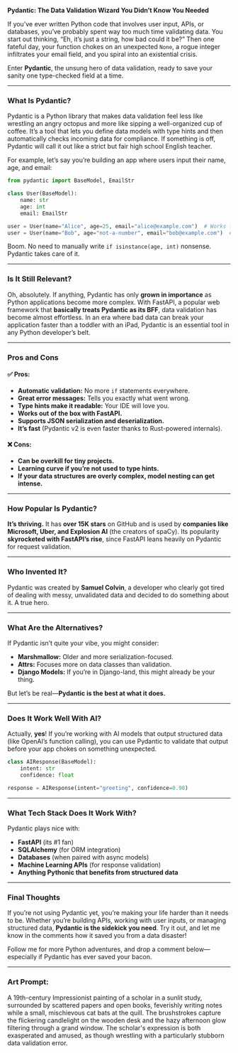 **Pydantic: The Data Validation Wizard You Didn’t Know You Needed**

If you’ve ever written Python code that involves user input, APIs, or databases, you’ve probably spent way too much time validating data. You start out thinking, “Eh, it’s just a string, how bad could it be?” Then one fateful day, your function chokes on an unexpected `None`, a rogue integer infiltrates your email field, and you spiral into an existential crisis.

Enter **Pydantic**, the unsung hero of data validation, ready to save your sanity one type-checked field at a time.

---

### What Is Pydantic?

Pydantic is a Python library that makes data validation feel less like wrestling an angry octopus and more like sipping a well-organized cup of coffee. It’s a tool that lets you define data models with type hints and then automatically checks incoming data for compliance. If something is off, Pydantic will call it out like a strict but fair high school English teacher.

For example, let’s say you’re building an app where users input their name, age, and email:

```python
from pydantic import BaseModel, EmailStr

class User(BaseModel):
    name: str
    age: int
    email: EmailStr

user = User(name="Alice", age=25, email="alice@example.com")  # Works fine
user = User(name="Bob", age="not-a-number", email="bob@example.com")  # Throws an error
```

Boom. No need to manually write `if isinstance(age, int)` nonsense. Pydantic takes care of it.

---

### Is It Still Relevant?

Oh, absolutely. If anything, Pydantic has only **grown in importance** as Python applications become more complex. With FastAPI, a popular web framework that **basically treats Pydantic as its BFF**, data validation has become almost effortless. In an era where bad data can break your application faster than a toddler with an iPad, Pydantic is an essential tool in any Python developer’s belt.

---

### Pros and Cons

#### ✅ Pros:
- **Automatic validation:** No more `if` statements everywhere.
- **Great error messages:** Tells you exactly what went wrong.
- **Type hints make it readable:** Your IDE will love you.
- **Works out of the box with FastAPI.**
- **Supports JSON serialization and deserialization.**
- **It’s fast** (Pydantic v2 is even faster thanks to Rust-powered internals).

#### ❌ Cons:
- **Can be overkill for tiny projects.**
- **Learning curve if you’re not used to type hints.**
- **If your data structures are overly complex, model nesting can get intense.**

---

### How Popular Is Pydantic?

**It’s thriving.** It has **over 15K stars** on GitHub and is used by **companies like Microsoft, Uber, and Explosion AI** (the creators of spaCy). Its popularity **skyrocketed with FastAPI’s rise**, since FastAPI leans heavily on Pydantic for request validation.

---

### Who Invented It?

Pydantic was created by **Samuel Colvin**, a developer who clearly got tired of dealing with messy, unvalidated data and decided to do something about it. A true hero.

---

### What Are the Alternatives?

If Pydantic isn’t quite your vibe, you might consider:
- **Marshmallow:** Older and more serialization-focused.
- **Attrs:** Focuses more on data classes than validation.
- **Django Models:** If you’re in Django-land, this might already be your thing.

But let’s be real—**Pydantic is the best at what it does.**

---

### Does It Work Well With AI?

Actually, **yes**! If you’re working with AI models that output structured data (like OpenAI’s function calling), you can use Pydantic to validate that output before your app chokes on something unexpected.

```python
class AIResponse(BaseModel):
    intent: str
    confidence: float

response = AIResponse(intent="greeting", confidence=0.98)
```

---

### What Tech Stack Does It Work With?

Pydantic plays nice with:
- **FastAPI** (its #1 fan)
- **SQLAlchemy** (for ORM integration)
- **Databases** (when paired with async models)
- **Machine Learning APIs** (for response validation)
- **Anything Pythonic that benefits from structured data**

---

### Final Thoughts

If you’re not using Pydantic yet, you’re making your life harder than it needs to be. Whether you’re building APIs, working with user inputs, or managing structured data, **Pydantic is the sidekick you need**. Try it out, and let me know in the comments how it saved you from a data disaster!

Follow me for more Python adventures, and drop a comment below—especially if Pydantic has ever saved your bacon.

---

### Art Prompt:
A 19th-century Impressionist painting of a scholar in a sunlit study, surrounded by scattered papers and open books, feverishly writing notes while a small, mischievous cat bats at the quill. The brushstrokes capture the flickering candlelight on the wooden desk and the hazy afternoon glow filtering through a grand window. The scholar's expression is both exasperated and amused, as though wrestling with a particularly stubborn data validation error.

